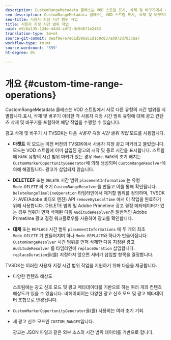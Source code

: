 ```yaml
---
description: CustomRangeMetadata 클래스는 VOD 스트림 표시, 삭제 및 바꾸기에서 서로 다른 유형의 시간 범위를 식별합니다. 이러한 각 사용자 지정 시간 범위 유형에 대해 광고 컨텐츠 삭제 및 바꾸기를 포함하여 해당 작업을 수행할 수 있습니다.
seo-description: CustomRangeMetadata 클래스는 VOD 스트림 표시, 삭제 및 바꾸기에서 서로 다른 유형의 시간 범위를 식별합니다. 이러한 각 사용자 지정 시간 범위 유형에 대해 광고 컨텐츠 삭제 및 바꾸기를 포함하여 해당 작업을 수행할 수 있습니다.
seo-title: 사용자 지정 시간 범위 작업
title: 사용자 지정 시간 범위 작업
uuid: e9c6a135-124e-44d4-adf2-dc9d671e2483
translation-type: tm+mt
source-git-commit: 0eaf0e7e7e61d596a51d1c9c837ad072d703c6a7
workflow-type: tm+mt
source-wordcount: '359'
ht-degree: 0%

---
```



# 개요 {#custom-time-range-operations}

CustomRangeMetadata 클래스는 VOD 스트림에서 서로 다른 유형의 시간 범위를 식별합니다.표시, 삭제 및 바꾸기 이러한 각 사용자 지정 시간 범위 유형에 대해 광고 컨텐츠 삭제 및 바꾸기를 포함하여 해당 작업을 수행할 수 있습니다.

<!--<a id="section_1323C0BAC259424C85A6ACFB48FE77EC"></a>-->

광고 삭제 및 바꾸기 시 TVSDK는 다음 *사용자 지정 시간 범위 작업* 모드를 사용합니다.

* **마켓트** 이 모드는 이전 버전의 TVSDK에서 사용자 지정 광고 마커라고 불렀습니다. 모드는 VOD 스트림에 이미 삽입된 광고의 시작 및 종료 시간을 표시합니다. 스트림에 `MARK` 유형의 시간 범위 마커가 있는 경우 `Mode.MARK`의 초기 배치는 `CustomMarkerOpportunityGenerator`에 의해 생성되며 `CustomRangeResolver`에 의해 해결됩니다. 광고가 삽입되지 않습니다.

* **DELETEEF** 또는  `DELETE` 시간 범위 `placementInformation` 는 유형 `Mode.DELETE` 의 초기 `CustomRangeResolver`를 만들고 이를 통해 확인됩니다. `DeleteRangeTimelineOperation` 타임라인에서 제거할 범위를 정의하며, TVSDK가 AVE(Adobe 비디오 엔진) API `removeByLocalTime` 에서 이 작업을 완료하기 위해 사용합니다. DELETE 범위 및 Adobe Primetime 광고 결정 메타데이터가 있는 경우 범위가 먼저 삭제된 다음 `AuditudeResolver`은 일반적인 Adobe Primetime 광고 결정 워크플로우를 사용하여 광고를 확인합니다.

* **대체** 또는  `REPLACE` 시간 범위 `placementInformations` 에 두 개의 최초 `Mode.DELETE` 가 만들어지며 하나 `Mode.REPLACE`와 하나가 만들어집니다. `CustomRangeResolver` 시간 범위를 먼저 삭제한 다음 지정된 광고 `AuditudeResolver` 를 타임라인에  `replaceDuration` 삽입합니다. `replaceDuration`을(를) 지정하지 않으면 서버가 삽입할 항목을 결정합니다.

TVSDK는 이러한 사용자 지정 시간 범위 작업을 지원하기 위해 다음을 제공합니다.

* 다양한 컨텐츠 해상도

   스트림에는 광고 신호 모드 및 광고 메타데이터를 기반으로 하는 여러 개의 컨텐츠 해상도가 있을 수 있습니다. 비헤이비어는 다양한 광고 신호 모드 및 광고 메타데이터 조합으로 변경됩니다.
* `CustomMarkerOpportunityGenerator`을(를) 사용하는 여러 초기 기회.
* 새 광고 신호 모드인 `CUSTOM_RANGES`입니다.

   광고는 JSON 파일과 같은 외부 소스의 시간 범위 데이터를 기반으로 합니다.

